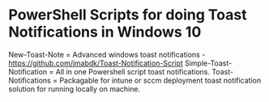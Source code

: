 # PowerShell Scripts for doing Toast Notifications in Windows 10

New-Toast-Note = Advanced windows toast notifications - https://github.com/imabdk/Toast-Notification-Script
Simple-Toast-Notification = All in one Powershell script toast notifications.
Toast-Notifications = Packagable for intune or sccm deployment toast notification solution for running locally on machine. 
